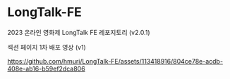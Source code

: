 # LongTalk-FE
2023 온라인 영화제 LongTalk FE 레포지토리 (v2.0.1)

섹션 페이지 1차 배포 영상 (v1)


https://github.com/hmuri/LongTalk-FE/assets/113418916/804ce78e-acdb-408e-ab16-b59ef2dca806

